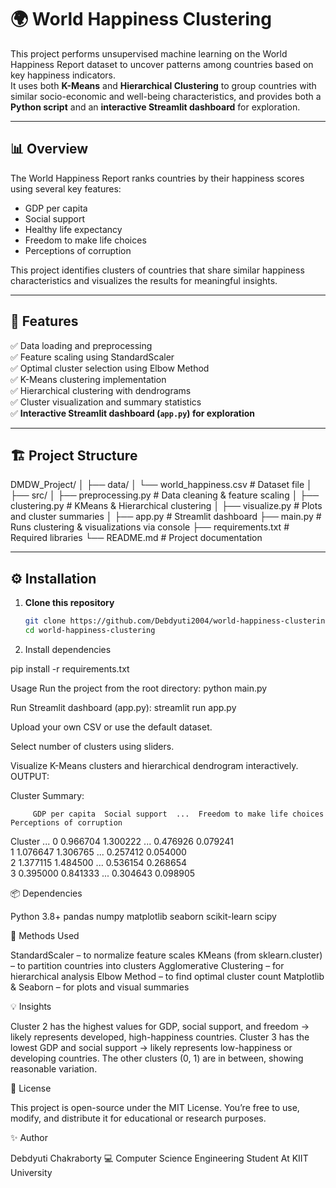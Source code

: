 # 🌍 World Happiness Clustering

This project performs unsupervised machine learning on the World Happiness Report dataset to uncover patterns among countries based on key happiness indicators.  
It uses both **K-Means** and **Hierarchical Clustering** to group countries with similar socio-economic and well-being characteristics, and provides both a **Python script** and an **interactive Streamlit dashboard** for exploration.

---

## 📊 Overview
The World Happiness Report ranks countries by their happiness scores using several key features:

- GDP per capita  
- Social support  
- Healthy life expectancy  
- Freedom to make life choices  
- Perceptions of corruption  

This project identifies clusters of countries that share similar happiness characteristics and visualizes the results for meaningful insights.

---

## 🧠 Features
✅ Data loading and preprocessing  
✅ Feature scaling using StandardScaler  
✅ Optimal cluster selection using Elbow Method  
✅ K-Means clustering implementation  
✅ Hierarchical clustering with dendrograms  
✅ Cluster visualization and summary statistics  
✅ **Interactive Streamlit dashboard (`app.py`) for exploration**

---

## 🏗️ Project Structure

DMDW_Project/
│
├── data/
│ └── world_happiness.csv # Dataset file
│
├── src/
│ ├── preprocessing.py # Data cleaning & feature scaling
│ ├── clustering.py # KMeans & Hierarchical clustering
│ ├── visualize.py # Plots and cluster summaries
│
├── app.py # Streamlit dashboard
├── main.py # Runs clustering & visualizations via console
├── requirements.txt # Required libraries
└── README.md # Project documentation


---

## ⚙️ Installation

1. **Clone this repository**
   ```bash
   git clone https://github.com/Debdyuti2004/world-happiness-clustering.git
   cd world-happiness-clustering

2. Install dependencies

pip install -r requirements.txt


Usage
Run the project from the root directory:
python main.py

Run Streamlit dashboard (app.py):
streamlit run app.py


Upload your own CSV or use the default dataset.

Select number of clusters using sliders.

Visualize K-Means clusters and hierarchical dendrogram interactively.
OUTPUT:

Cluster Summary:

         GDP per capita  Social support  ...  Freedom to make life choices  Perceptions of corruption    
Cluster                                  ...
0              0.966704        1.300222  ...                      0.476926                   0.079241    
1              1.076647        1.306765  ...                      0.257412                   0.054000    
2              1.377115        1.484500  ...                      0.536154                   0.268654    
3              0.395000        0.841333  ...                      0.304643                   0.098905    

📦 Dependencies

Python 3.8+
pandas
numpy
matplotlib
seaborn
scikit-learn
scipy

🧩 Methods Used

StandardScaler – to normalize feature scales
KMeans (from sklearn.cluster) – to partition countries into clusters
Agglomerative Clustering – for hierarchical analysis
Elbow Method – to find optimal cluster count
Matplotlib & Seaborn – for plots and visual summaries

💡 Insights

Cluster 2 has the highest values for GDP, social support, and freedom → likely represents developed, high-happiness countries.
Cluster 3 has the lowest GDP and social support → likely represents low-happiness or developing countries.
The other clusters (0, 1) are in between, showing reasonable variation.

📜 License

This project is open-source under the MIT License.
You’re free to use, modify, and distribute it for educational or research purposes.

✨ Author

Debdyuti Chakraborty
💻 Computer Science Engineering Student At KIIT University

